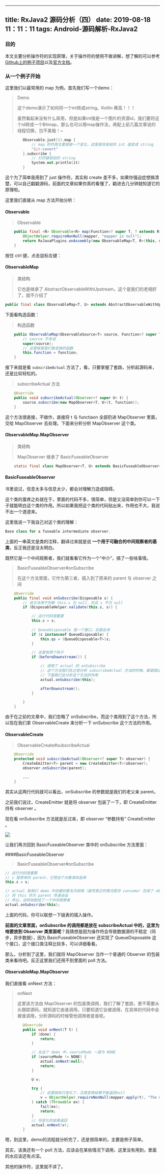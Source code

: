 
---
title: RxJava2 源码分析（四）
date: 2019-08-18 11：11：11
tags: Android-源码解析-RxJava2
---



### 目的

本文主要分析操作符的实现原理，关于操作符的使用不做讲解，想了解的可以参考[Github上的例子项目](<https://github.com/amitshekhariitbhu/RxJava2-Android-Samples>)以及[官方文档](<http://reactivex.io/documentation/operators.html>)。



### 从一个例子开始

这里我们以最常用的 map 为例。首先我们写一个demo：

> Demo
>
> 这个demo演示了如何将一个int转成string。Kotlin 赛高！！！
>
> 虽然看起来没有什么屌用，但是如果int值是一个图片的资源id，我们要将这个id转成一个Bitmap，那么也可以用map操作法，再配上前几篇文章说的线程切换，岂不美哉！~

```kotlin
        Observable.just(1).map {
            // map 的作用主要是做一个变化，这里是将发射的 int 值变成 string
            "$it-covert"
        }.subscribe {
            // 打印接收到的 string
            System.out.println(it)
        }
```

这个为了简单我用到了 just 操作符，其实和 create 差不多，如果你强迫症想搞清楚，可以自己戳戳源码，前面的文章如果你真的看懂了，戳进去几分钟就知道它的原理啦。

这里我们直接从 map 方法开始分析：

#### Observable

> Observable

```java
    public final <R> Observable<R> map(Function<? super T, ? extends R> mapper) {
        ObjectHelper.requireNonNull(mapper, "mapper is null");
        return RxJavaPlugins.onAssembly(new ObservableMap<T, R>(this, mapper));
    }
```

按住 ctrl 键，点击鼠标左键：

#### ObservableMap

> 类结构
>
> 它也是继承了 AbstractObservableWithUpstream，这个是我们的老相好了，就不介绍了

```java
public final class ObservableMap<T, U> extends AbstractObservableWithUpstream<T, U> {...}
```



下面看构造函数：

> 构造函数

```java
    public ObservableMap(ObservableSource<T> source, Function<? super T, ? extends U> function) {
        // source 不多说
        super(source);
        // 这里就是我们做变换的函数
        this.function = function;
    }
```



接下来就是看 `subscribeActual` 方法了，看，只要掌握了套路，分析起源码来，还是比较轻松的。

> subscribeActual 方法

```java
    @Override
    public void subscribeActual(Observer<? super U> t) {
        source.subscribe(new MapObserver<T, U>(t, function));
    }
```

这个方法很直接，不做作，直接将 t 与 functiaon 全部扔进 MapObserver 里面，交给 MapObserver 去处理。下面来分析分析 MapObserver 这个类。



#### ObservableMap.MapObserver

> 类结构
>
> MapObserver 继承了 BasicFuseableObserver

```java
    static final class MapObserver<T, U> extends BasicFuseableObserver<T, U> {...}
```



#### BasicFuseableObserver

书里说过，信息太多与信息太少，都会对理解力造成阻碍。

这个类的蛋疼之处就在于，里面的代码不多，很简单，但是又没简单到你可以一下子就能明白这个类的作用。所以如果我把这个类的代码贴出来，作用也不大，我说不出一个道道来。

这里我说一下我自己对这个类的理解：

```java
Base class for a fuseable intermediate observer.
```

上面的一串英文是类的注释，翻译过来就是说 **一个用于可融合的中间观察者的基类**，反正我还是没太明白。

既然它是一个中间观察者，我们就看看它作为一个“中介”，搞了一些啥事情。

> BasicFuseableObserver#onSubscribe
>
> 在这个方法里面，它作为第三者，插入到了原来的 parent 与 observer 之间

```java
    @Override
    public final void onSubscribe(Disposable s) {
        // 该方法用于判断 this.s 为 null，并且 s 不为 null
        if (DisposableHelper.validate(this.s, s)) {

            // 这行代码很重要
            this.s = s;
            
            // QueueDisposable 是一个接口，后面会讲
            if (s instanceof QueueDisposable) {
                this.qs = (QueueDisposable<T>)s;
            }

            // 这里有两个钩子
            if (beforeDownstream()) {

                // 调用了 actual 的 onSubscribe
                // 这个方法我们在之前分析 subscribeActual 方法的时候，都是跳过的
                // 下面我们会分析这个方法的作用
                actual.onSubscribe(this);

                afterDownstream();
            }

        }
    }
```

由于在之前的文章中，我们忽略了 onSubscribe，而这个类用到了这个方法，所以现在我们拿 ObservableCreate 来分析一下 onSubscribe 这个方法的作用。

#### ObservableCreate

> ObservableCreate#subscribeActual

```java
    @Override
    protected void subscribeActual(Observer<? super T> observer) {
        CreateEmitter<T> parent = new CreateEmitter<T>(observer);
        observer.onSubscribe(parent);

        ...
    }
```

其实从这两行代码就可以看出，onSubscribe 的参数就是我们的老父亲 parent。

之前我们说过，CreateEmitter 就是将 observer 包装了一下，即 CreateEmitter 持有 observer 。

现在看 onSubscribe 方法就是反过来，即 observer  “参数持有” CreateEmitter 。

![](https://github.com/aprz512/pic4aprz512/blob/master/Blog/Android-%E6%BA%90%E7%A0%81%E8%A7%A3%E6%9E%90/RxJava2/rxjava2(41).png?raw=true)

让我们再次回到 BasicFuseableObserver 类中的 onSubscribe 方法里面：

####BasicFuseableObserver

> BasicFuseableObserver#onSubscribe

```java
// 这行代码很重要
// s 是原来的 parent，它把这个对象保存起来
this.s = s;

// actual 是我们 demo 中创建的匿名内部类（虽然真正的情况是将 consumer 包成了 observer）
// 将 this 作为 parent 传递进去
// 所以，这样他就成了一个中间观察者
actual.onSubscribe(this);
```

上面的代码，你可以联想一下链表的插入操作。

**前面的文章里面，onSubscribe 的调用都是放在 subscribeActual 中的，这里为啥要放到 Observer 类里面呢**？我猜想是因为操作符会导致数据源的不稳定（同步，异步数据），因为 BasicFuseableObserver 还实现了 QueueDisposable 这个接口，这个接口类注释比较多，可以详细看看。



那么，分析到了这里，我们就将 MapObserver 当作一个普通的 Observer 的包装类来看待吧。反正这里我们还用不到里面的 poll 方法。

#### ObservableMap.MapObserver

我们直接看 onNext 方法：

> onNext
>
> 这里该方法由 MapObserver 的包装类调用，我们了解了套路，更不需要从头跟踪源码，就知道它由谁调用。只要知道它会被调用，在具体的代码中会被谁调用，分析源码的时候管他调用者是谁呢。

```java
        @Override
        public void onNext(T t) {
            if (done) {
                return;
            }

            // 在这个 demo 中，sourceMode 一直为 NONE
            if (sourceMode != NONE) {
                actual.onNext(null);
                return;
            }

            U v;

            try {
                // 这里就执行变化了，注意变换结果不能返回null
                v = ObjectHelper.requireNonNull(mapper.apply(t), "The mapper function returned a null value.");
            } catch (Throwable ex) {
                fail(ex);
                return;
            }
            // 将变化的结果返回
            actual.onNext(v);
        }
```

嗯，到这里，demo的流程就分析完了，还是很简单的，主要是例子简单。

其实，该类还有一个 poll 方法，应该会在某些情况下调用，这里没有用到，里面的水应该还有点深。

其他的操作符，这里就不讲了。